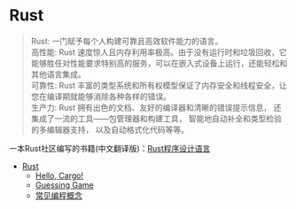 # Rust

> Rust: 一门赋予每个人构建可靠且高效软件能力的语言。  
> 高性能: Rust 速度惊人且内存利用率极高。由于没有运行时和垃圾回收，它能够胜任对性能要求特别高的服务，可以在嵌入式设备上运行，还能轻松和其他语言集成。  
> 可靠性: Rust 丰富的类型系统和所有权模型保证了内存安全和线程安全，让您在编译期就能够消除各种各样的错误。  
> 生产力: Rust 拥有出色的文档、友好的编译器和清晰的错误提示信息， 还集成了一流的工具——包管理器和构建工具， 智能地自动补全和类型检验的多编辑器支持， 以及自动格式化代码等等。

一本Rust社区编写的书籍(中文翻译版)：[Rust程序设计语言](https://kaisery.github.io/trpl-zh-cn/title-page.html)

- [Rust](./subpage/Rust/_Rust.md)
  - [Hello, Cargo!](./subpage/Rust/subsubpage/Hello,Cargo!.md)
  - [Guessing Game](./subpage/Rust/subsubpage/guessing_game.md)
  - [常见编程概念](./subpage/Rust/subsubpage/常见编程概念.md)



